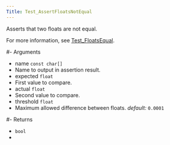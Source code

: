 ```yaml
---
Title: Test_AssertFloatsNotEqual
---
```


Asserts that two floats are not equal.

For more information, see [Test_FloatsEqual](#content-global-methods-test-floatsequal).

#- Arguments
- name `const char[]`
- Name to output in assertion result.
- expected `float`
- First value to compare.
- actual `float`
- Second value to compare.
- threshold `float`
- Maximum allowed difference between floats. *default:* `0.0001`

#- Returns
- `bool`
- 
